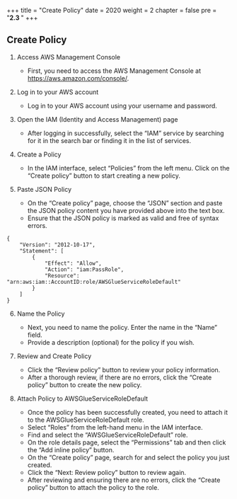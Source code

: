 +++
title = "Create Policy"
date = 2020
weight = 2
chapter = false
pre = "<b>2.3 </b>"
+++

## Create Policy

1. Access AWS Management Console
   - First, you need to access the AWS Management Console at https://aws.amazon.com/console/.
2. Log in to your AWS account
   - Log in to your AWS account using your username and password.
3. Open the IAM (Identity and Access Management) page
   - After logging in successfully, select the “IAM” service by searching for it in the search bar or finding it in the list of services.
4. Create a Policy

   - In the IAM interface, select “Policies” from the left menu. Click on the “Create policy” button to start creating a new policy.

5. Paste JSON Policy

   - On the “Create policy” page, choose the “JSON” section and paste the JSON policy content you have provided above into the text box.
   - Ensure that the JSON policy is marked as valid and free of syntax errors.

```
{
    "Version": "2012-10-17",
    "Statement": [
        {
            "Effect": "Allow",
            "Action": "iam:PassRole",
            "Resource": "arn:aws:iam::AccountID:role/AWSGlueServiceRoleDefault"
        }
    ]
}
```

6. Name the Policy

   - Next, you need to name the policy. Enter the name in the “Name” field.
   - Provide a description (optional) for the policy if you wish.

7. Review and Create Policy

   - Click the “Review policy” button to review your policy information.
   - After a thorough review, if there are no errors, click the “Create policy” button to create the new policy.

8. Attach Policy to AWSGlueServiceRoleDefault

   - Once the policy has been successfully created, you need to attach it to the AWSGlueServiceRoleDefault role.
   - Select “Roles” from the left-hand menu in the IAM interface.
   - Find and select the “AWSGlueServiceRoleDefault” role.
   - On the role details page, select the “Permissions” tab and then click the “Add inline policy” button.
   - On the “Create policy” page, search for and select the policy you just created.
   - Click the “Next: Review policy” button to review again.
   - After reviewing and ensuring there are no errors, click the “Create policy” button to attach the policy to the role.

```

```
